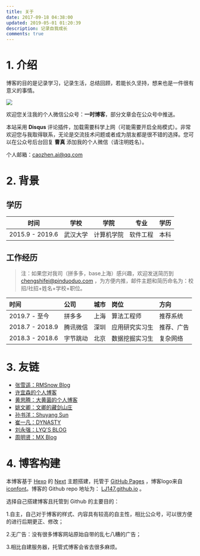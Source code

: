 ```yaml
---
title: 关于
date: 2017-09-18 04:38:00
updated: 2019-05-01 01:20:39
description: 记录自我成长
comments: true
---
```


# 1. 介绍

博客的目的是记录学习，记录生活，总结回顾，若能长久坚持，想来也是一件很有意义的事情。

![](https://ws3.sinaimg.cn/large/006tNbRwgy1fuide3ducfj31kw0g9q6o.jpg)

欢迎您关注我的个人微信公众号：**一时博客**，部分文章会在公众号中推送。

本站采用 **Disqus** 评论插件，加载需要科学上网（可能需要开启全局模式）。非常欢迎您与我取得联系，无论是交流技术问题或者成为朋友都是很不错的选择。您可以在公众号后台回复 **曹真** 添加我的个人微信（请注明姓名）。

个人邮箱：caozhen.ai@qq.com



# 2. 背景

##  学历

| 时间| 学校| 学院       | 专业     |学历 |
| --- |--- |---| ---| --- |
| 2015.9 - 2019.6 | 武汉大学|计算机学院| 软件工程 |本科 |

## 工作经历

> 注：如果您对我司（拼多多，base上海）感兴趣，欢迎发送简历到 chengshifei@pinduoduo.com ，为方便内推，邮件主题和简历命名为：校招/社招+姓名+学校+职位。

| 时间 | 公司 | 城市 | 岗位 | 方向 |
| :-- | :-- | :-- | :-- | :-- |
| 2019.7 - 至今    | 拼多多 | 上海 | 算法工程师 | 推荐系统 |
| 2018.7 - 2018.9 | 腾讯微信 | 深圳 | 应用研究实习生 | 推荐、广告 |
| 2018.3 - 2018.6 | 字节跳动 | 北京 | 数据挖掘实习生 | 复杂网络 |

# 3. 友链

- [张雪遥：RMSnow Blog](https://www.zhangxueyao.com/)
- [许宜森的个人博客](https://daixinyuxuyisen.cn/)
- [黄思腾：大黄菌的个人博客](http://kyonhuang.top/)
- [姚文卿：文卿的藏剑山庄](http://yaowenqing.com/)
- [孙书洋：Shuyang Sun](https://kevin-ssy.github.io/)
- [崔一凡：DYNASTY](http://blog.varkarix.com/)
- [刘永强：LYQ'S BLOG](http://www.lyqhahaha.xyz/)
- [周明贤：MX Blog](https://xiaoxinganling.github.io/)

#  4. 博客构建

本博客基于 [Hexo](hexo.io) 的 [Next](https://github.com/iissnan/hexo-theme-next) 主题搭建，托管于 [GitHub Pages](https://pages.github.com) ，博客logo来自 [iconfont](http://www.iconfont.cn/collections/detail?cid=8530)。博客的 Github repo 地址为： [LJ147.github.io](https://github.com/LJ147/LJ147.github.io) 。

选择自己搭建博客且托管到 Github 的主要目的：

1.自主，自己对于博客的样式、内容具有较高的自主性，相比公众号，可以很方便的进行后期更正、修改；

2.无广告：没有很多博客网站原始自带的乱七八糟的广告；

3.相比自建服务器，托管式博客会省去很多麻烦。